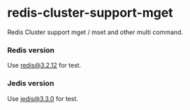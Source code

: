 # redis-cluster-support-mget
Redis Cluster support mget / mset and other multi command.

### Redis version
Use redis@3.2.12 for test.

### Jedis version
Use jedis@3.3.0 for test.
